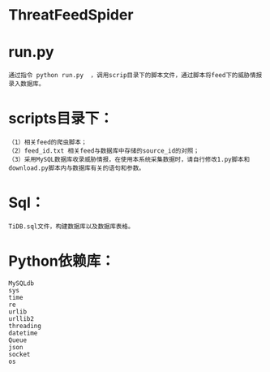 # ThreatFeedSpider
# run.py 
	通过指令 python run.py  ，调用scrip目录下的脚本文件，通过脚本将feed下的威胁情报录入数据库。

# scripts目录下：
	（1）相关feed的爬虫脚本；
	（2）feed_id.txt 相关feed与数据库中存储的source_id的对照；
	（3）采用MySQL数据库收录威胁情报，在使用本系统采集数据时，请自行修改1.py脚本和download.py脚本内与数据库有关的语句和参数。
		
# Sql：
	TiDB.sql文件，构建数据库以及数据库表格。

# Python依赖库：
	MySQLdb
	sys 
	time
	re
	urlib
	urllib2
	threading
	datetime
	Queue
	json
	socket
	os

